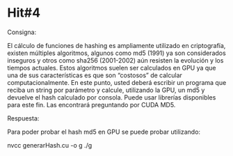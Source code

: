 # Hit#4

Consigna:

El cálculo de funciones de hashing es ampliamente utilizado en criptografía, existen múltiples algoritmos, algunos como md5 (1991) ya son considerados inseguros y otros como sha256 (2001-2002) aún resisten la evolución y los tiempos actuales. Estos algoritmos suelen ser calculados en GPU ya que una de sus características es que son “costosos” de calcular computacionalmente.
En este punto, usted deberá escribir un programa que reciba un string por parámetro y calcule, utilizando la GPU, un md5 y devuelve el hash calculado por consola.
Puede usar librerías disponibles para este fin. Las encontrará preguntando por CUDA MD5.

Respuesta:

Para poder probar el hash md5 en GPU se puede probar utilizando:

nvcc generarHash.cu -o g
./g <texto a aplicar hash>

